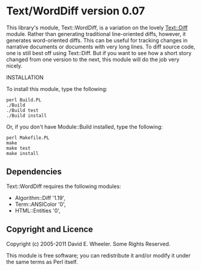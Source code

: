 Text/WordDiff version 0.07
==========================

This library's module, Text::WordDiff, is a variation on the lovely
[Text::Diff](http://search.cpan.org/perldoc?Text::Diff) module. Rather than
generating traditional line-oriented diffs, however, it generates
word-oriented diffs. This can be useful for tracking changes in narrative
documents or documents with very long lines. To diff source code, one is still
best off using Text::Diff. But if you want to see how a short story changed
from one version to the next, this module will do the job very nicely.

INSTALLATION

To install this module, type the following:

    perl Build.PL
    ./Build
    ./Build test
    ./Build install

Or, if you don't have Module::Build installed, type the following:

    perl Makefile.PL
    make
    make test
    make install

Dependencies
------------

Text::WordDiff requires the following modules:

* Algorithm::Diff '1.19',
* Term::ANSIColor '0',
* HTML::Entities '0',

Copyright and Licence
---------------------

Copyright (c) 2005-2011 David E. Wheeler. Some Rights Reserved.

This module is free software; you can redistribute it and/or modify it under
the same terms as Perl itself.

